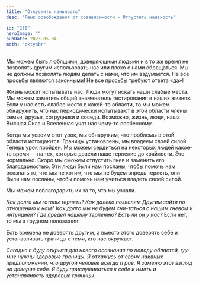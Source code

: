 ```yaml
---
title: "Отпустить наивность"
desc: "Язык освобождения от созависимости - Отпустить наивность"

id: "280"
heroImage: ""
pubDate: 2023-05-04
moth: "oktyabr"
---
```


Мы можем быть любящими, доверяющими людьми и в то же время не позволять другим
использовать нас или плохо с нами обращаться. Мы не должны позволять людям
делать с нами, что им вздумается. Не все просьбы являются законными! Не все
просьбы требуют ответа «да»!

Жизнь может испытывать нас. Люди могут искать наши слабые места. Мы можем
заметить общий знаменатель тестирования в наших жизнях. Если у нас есть слабое
место в какой-то области, то мы можем обнаружить, что нас периодически
испытывают в этой области члены семьи, друзья, сотрудники и соседи. Возможно,
жизнь, люди, наша Высшая Сила и Вселенная учат нас чему-то особенному.

Когда мы усвоим этот урок, мы обнаружим, что проблемы в этой области
истощаются. Границы установлены, мы владеем своей силой. Теперь урок пройден.
Мы можем сердиться на некоторых людей какое-то время — на тех, которые довели
наше терпение до крайности. Это нормально. Скоро мы сможем отпустить гнев и
заменить его благодарностью. Эти люди были нам посланы, чтобы помочь нам
осознать то, что мы не хотим, что мы не будем впредь терпеть, они были нам
посланы, чтобы помочь нам учиться владеть своей силой.

Мы можем поблагодарить их за то, что мы узнали.

_Как долго мы готовы терпеть? Как далеко позволим Другим зайти по отношению к
нам? Как долго мы не будем счи-таться с нашим гневом и интуицией? Где предел
нашему терпению? Есть ли он у нас?_ Если нет, то мы в трудном положении.

Есть времена не доверять другим, а вместо этого доверять себе и устанавливать
границы с теми, кто нас окружает.

_Сегодня_ _я_ _буду_ _открыта_ _для_ _нового_ _осознания_ _по_ _поводу_
_областей,_ _где_ _мне_ _нужны_ _здоровые_ _границы._ _Я_ _откажусь_ _от_
_своих_ _наивных_ _предположений,_ _что_ _другой_ _человек_ _всегда_ _п_
_рав._ _Я_ _заменю_ _этот_ _взгляд_ _на_ _доверие_ _себе._ _Я_ _буду_
_прислушиваться_ _к_ _себе_ _и_ _иметь_ _и_ _устанавливать_ _здоровые_
_границы._
